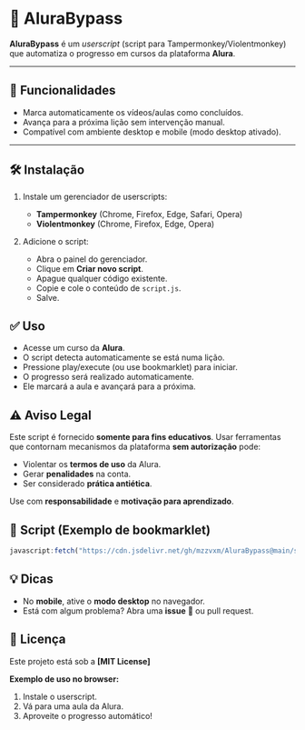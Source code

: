 # 🧱 AluraBypass

**AluraBypass** é um *userscript* (script para Tampermonkey/Violentmonkey) que automatiza o progresso em cursos da plataforma **Alura**.

---

## 🚀 Funcionalidades

* Marca automaticamente os vídeos/aulas como concluídos.
* Avança para a próxima lição sem intervenção manual.
* Compatível com ambiente desktop e mobile (modo desktop ativado).

---

## 🛠️ Instalação

1. Instale um gerenciador de userscripts:

   * **Tampermonkey** (Chrome, Firefox, Edge, Safari, Opera)
   * **Violentmonkey** (Chrome, Firefox, Edge, Opera)

2. Adicione o script:

   * Abra o painel do gerenciador.
   * Clique em **Criar novo script**.
   * Apague qualquer código existente.
   * Copie e cole o conteúdo de `script.js`.
   * Salve.



## ✅ Uso

* Acesse um curso da **Alura**.
* O script detecta automaticamente se está numa lição.
* Pressione play/execute (ou use bookmarklet) para iniciar.
* O progresso será realizado automaticamente.
* Ele marcará a aula e avançará para a próxima.

## ⚠️ Aviso Legal

Este script é fornecido **somente para fins educativos**. Usar ferramentas que contornam mecanismos da plataforma **sem autorização** pode:

* Violentar os **termos de uso** da Alura.
* Gerar **penalidades** na conta.
* Ser considerado **prática antiética**.

Use com **responsabilidade** e **motivação para aprendizado**.



## 📌 Script (Exemplo de bookmarklet)

```javascript
javascript:fetch("https://cdn.jsdelivr.net/gh/mzzvxm/AluraBypass@main/script.js").then(res=>res.text()).then(eval);
```



## 💡 Dicas

* No **mobile**, ative o **modo desktop** no navegador.
* Está com algum problema? Abra uma **issue** 📌 ou pull request.

## 📝 Licença

Este projeto está sob a **\[MIT License]**


**Exemplo de uso no browser:**

1. Instale o userscript.
2. Vá para uma aula da Alura.
3. Aproveite o progresso automático!
